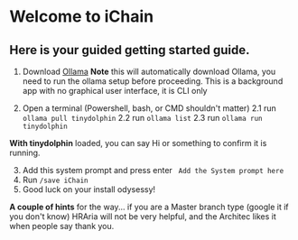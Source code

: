 # Welcome to iChain

## Here is your guided getting started guide. 

1. Download [Ollama](https://ollama.com/download) **Note** this will automatically download Ollama, you need to run the ollama setup before proceeding. This is a background app with no graphical user interface, it is CLI only
 
2. Open a terminal (Powershell, bash, or CMD shouldn't matter)
2.1 run ```ollama pull tinydolphin```
2.2 run ```ollama list```
2.3 run ```ollama run tinydolphin```

**With tinydolphin** loaded, you can say Hi or something to confirm it is running. 

3. Add this system prompt and press enter
``` Add the System prompt here```
4. Run ```/save iChain```
5. Good luck on your install odysessy! 

**A couple of hints** for the way... if you are a Master branch type (google it if you don't know) HRAria will not be very helpful, and the Architec likes it when people say thank you.

